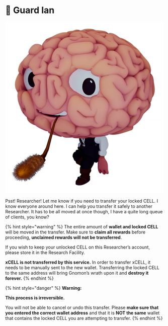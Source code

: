# 💂 Guard Ian

![](../../../.gitbook/assets/GuardIan.png)

Psst! Researcher! Let me know if you need to transfer your locked CELL. I know everyone around here. I can help you transfer it safely to another Researcher. It has to be all moved at once though, I have a quite long queue of clients, you know?

{% hint style="warning" %}
The entire amount of **wallet and locked CELL** will be moved in the transfer. Make sure to **claim all rewards** before proceeding, **unclaimed rewards will not be transferred**.

&#x20;If you wish to keep your unlocked CELL on this Researcher’s account, please store it in the Research Facility.&#x20;

**xCELL is not transferred by this service.** In order to transfer xCELL, it needs to be manually sent to the new wallet. Transferring the locked CELL to the same address will bring Gnomon’s wrath upon it and **destroy it forever.**
{% endhint %}

{% hint style="danger" %}
**Warning:**&#x20;

**This process is irreversible.**&#x20;

You will not be able to cancel or undo this transfer. Please **make sure that you entered the correct wallet address** and that it is **NOT the same** wallet that contains the locked CELL you are attempting to transfer.
{% endhint %}
